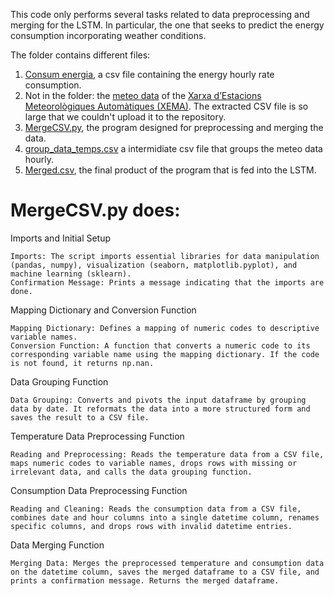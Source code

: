This code only performs several tasks related to data preprocessing and merging for the LSTM. In particular, the one that seeks to predict the energy consumption incorporating weather conditions.

The folder contains different files:
1. [Consum energia](https://github.com/peremayolc/UAB_EnergyStudy/blob/main/Predictions/LSTM_EnergyTemps/Merge_csv_for_lstm/Consum-energia-Q-2018-2023-horari.csv), a csv file containing the energy hourly rate consumption.
2. Not in the folder: the [meteo data](https://drive.google.com/file/d/1JL9x5iS8gFPX05HtBcOe1xiJydvL2VCw/view?usp=drive_link) of the [Xarxa d’Estacions Meteorològiques Automàtiques (XEMA)](https://analisi.transparenciacatalunya.cat/Medi-Ambient/Metadades-estacions-meteorol-giques-autom-tiques/yqwd-vj5e/about_data). The extracted CSV file is so large that we couldn't upload it to the repository.
3. [MergeCSV.py](https://github.com/peremayolc/UAB_EnergyStudy/blob/main/Predictions/LSTM_EnergyTemps/Merge_csv_for_lstm/MergeCSV.py), the program designed for preprocessing and merging the data.
5. [group_data_temps.csv](https://github.com/peremayolc/UAB_EnergyStudy/blob/main/Predictions/LSTM_EnergyTemps/Merge_csv_for_lstm/group_data_temps.csv) a intermidiate csv file that groups the meteo data hourly.
6. [Merged.csv](https://github.com/peremayolc/UAB_EnergyStudy/blob/main/Predictions/LSTM_EnergyTemps/Merge_csv_for_lstm/Merged.csv), the final product of the program that is fed into the LSTM.



# MergeCSV.py does:
Imports and Initial Setup

    Imports: The script imports essential libraries for data manipulation (pandas, numpy), visualization (seaborn, matplotlib.pyplot), and machine learning (sklearn).
    Confirmation Message: Prints a message indicating that the imports are done.

Mapping Dictionary and Conversion Function

    Mapping Dictionary: Defines a mapping of numeric codes to descriptive variable names.
    Conversion Function: A function that converts a numeric code to its corresponding variable name using the mapping dictionary. If the code is not found, it returns np.nan.

Data Grouping Function

    Data Grouping: Converts and pivots the input dataframe by grouping data by date. It reformats the data into a more structured form and saves the result to a CSV file.

Temperature Data Preprocessing Function

    Reading and Preprocessing: Reads the temperature data from a CSV file, maps numeric codes to variable names, drops rows with missing or irrelevant data, and calls the data grouping function.

Consumption Data Preprocessing Function

    Reading and Cleaning: Reads the consumption data from a CSV file, combines date and hour columns into a single datetime column, renames specific columns, and drops rows with invalid datetime entries.

Data Merging Function

    Merging Data: Merges the preprocessed temperature and consumption data on the datetime column, saves the merged dataframe to a CSV file, and prints a confirmation message. Returns the merged dataframe.

